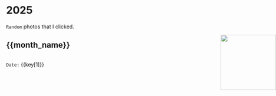 # 2025
`Random` photos that I clicked.

<img src="/mascot/camera.png" style="width: 150px; position: absolute; right: 0;" />

<div v-for="(month, month_name) in photo">

<h2 :id="month_name" tabindex="-1"> {{month_name}}</h2>

<div style="display: flex; flex-wrap: wrap; gap: 20px;" >
<div style="width: 300px" v-for="key in month">
<img :src="key[0]" style="width: 100%"/>

`Date:` {{key[1]}}

</div>
</div>
</div>



<script setup>

    const photo = {
        "February": [
            ["/images/17.jpg", "2025-02-01"], 
            ["/images/19.jpg", "2025-02-02"], 
            ["/images/21.jpg", "2025-02-02"], 
            ["/images/22.jpg", "2025-02-02"], 
            ["/images/34.jpg", "2025-02-05"], 
            ["/images/20.jpg", "2025-02-10"], 
            ["/images/38.jpg", "2025-02-11"], 
            ["/images/25.jpg", "2025-02-12"], 
            ["/images/flower.png", "2025-02-14"], 
            ["/images/30.jpg", "2025-02-20"], 
            ["/images/32.jpg", "2025-02-23"], 
            ["/images/33.jpg", "2025-02-27"], 
        ],
        "January": [
            ["/images/15.jpg", "2025-01-25"], 
            ["/images/16.jpg", "2025-01-25"], 
            ["/images/13.jpg", "2025-01-17"], 
            ["/images/11.jpg", "2025-01-24"], 
            ["/images/27.jpg", "2025-01-05"], 
            ["/images/10.jpg", "2025-01-20"], 
            ["/images/8.jpg", "2025-01-14"], 
            ["/images/7.jpg", "2025-01-13"], 
            ["/images/6.jpg", "2025-01-07"], 
            ["/images/5.jpg", "2025-01-01"], 
        ],
        
    }

</script>